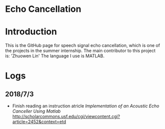 Echo Cancellation
======

# Introduction
This is the GitHub page for speech signal echo cancellation, which is one of the projects in the summer internship.
The main contributor to this project is:
'Zhuowen Lin'
The language I use is MATLAB.

# Logs
## 2018/7/3
* Finish reading an instruction atricle *Implementation of an Acoustic Echo Canceller Using Matlab*
http://scholarcommons.usf.edu/cgi/viewcontent.cgi?article=2452&context=etd